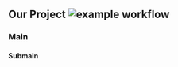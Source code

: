## Our Project ![example workflow](https://github.com/thecodester/githubactions2/actions/workflows/artifact-workflow/badge.svg)

### Main

#### Submain
